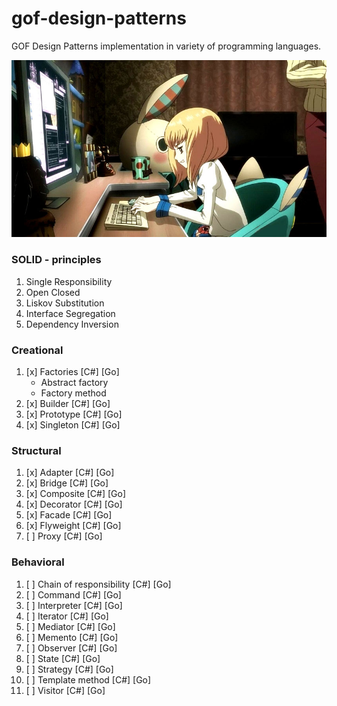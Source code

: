 # gof-design-patterns

GOF Design Patterns implementation in variety of programming languages.

![gof-dp](https://github.com/Tamplier2911/gof-design-patterns/blob/main/assets/gof-design-patterns.jpg?raw=true)

### SOLID - principles

1. Single Responsibility
2. Open Closed
3. Liskov Substitution
4. Interface Segregation
5. Dependency Inversion

### Creational

1.  [x] Factories [C#] [Go]
    - Abstract factory
    - Factory method
2.  [x] Builder [C#] [Go]
3.  [x] Prototype [C#] [Go]
4.  [x] Singleton [C#] [Go]

### Structural

1.  [x] Adapter [C#] [Go]
2.  [x] Bridge [C#] [Go]
3.  [x] Composite [C#] [Go]
4.  [x] Decorator [C#] [Go]
5.  [x] Facade [C#] [Go]
6.  [x] Flyweight [C#] [Go]
7.  [ ] Proxy [C#] [Go]

### Behavioral

1.  [ ] Chain of responsibility [C#] [Go]
2.  [ ] Command [C#] [Go]
3.  [ ] Interpreter [C#] [Go]
4.  [ ] Iterator [C#] [Go]
5.  [ ] Mediator [C#] [Go]
6.  [ ] Memento [C#] [Go]
7.  [ ] Observer [C#] [Go]
8.  [ ] State [C#] [Go]
9.  [ ] Strategy [C#] [Go]
10. [ ] Template method [C#] [Go]
11. [ ] Visitor [C#] [Go]

<!-- ![gof-design-patterns]() -->
